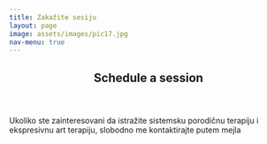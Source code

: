 ```yaml
---
title: Zakažite sesiju
layout: page
image: assets/images/pic17.jpg
nav-menu: true
---
```


<!-- Main -->
<div id="main" class="alt">

<!-- One -->
<section id="one">
	<div class="inner">
		<header class="major">
			<h1>Schedule a session</h1>
		</header>

<!-- Content -->
<p>Ukoliko ste zainteresovani da istražite sistemsku porodičnu terapiju i ekspresivnu art terapiju, slobodno me kontaktirajte putem mejla</p>
